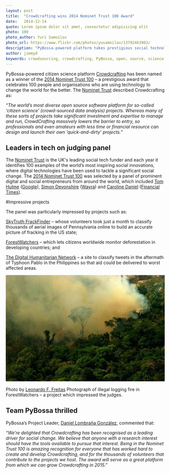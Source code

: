 ```yaml
---
layout: post
title:  "Crowdcrafting wins 2014 Nominet Trust 100 Award"
date:   2014-12-14 
quote: Lorem ipsum dolor sit amet, consectetur adipisicing elit
photo: 100
photo_author: Yuri Samoilov
photo_url: https://www.flickr.com/photos/yusamoilov/13792463963/
description: "PyBossa-powered platform takes prestigious social technology award"
author: jimmyd
keywords: crowdsourcing, crowdcrafting, PyBossa, open, source, science, citizen, opensource, Madrid, Webmaker, community, Manager 
---
```


PyBossa-powered citizen science platform [Crowdcrafting](/crowdcrafting) has been named as a winner of the [2014 Nominet Trust 100](http://socialtech.org.uk/nominet-trust-100/) – a prestigious award that celebrates 100 people and organisations who are using technology to change the world for the better. The [Nominet Trust](http://www.nominettrust.org.uk/) described Crowdcrafting as: 

*“The world’s most diverse open source software platform for so-called ‘citizen science’ (crowd-sourced data analysis) projects. Whereas many of these sorts of projects take significant investment and expertise to manage and run, CrowdCrafting massively lowers the barrier to entry, so professionals and even amateurs with less time or financial resource can design and launch their own ‘quick-and-dirty’ projects.”*

## Leaders in tech on judging panel

The [Nominet Trust](http://www.nominettrust.org.uk/) is the UK's leading social tech funder and each year it identifies 100 examples of the world’s most inspiring social innovations, where digital technologies have been used to tackle a significant social change. The [2014 Nominet Trust 100](http://socialtech.org.uk/nominet-trust-100/) was selected by a panel of prominent digital and social entrepreneurs from around the world, which included [Tom Hulme](http://thulme.com/about/) ([Google](https://www.google.com/about/company/)), [Simon Devonshire](http://techcitynews.com/2014/07/03/simon-devonshire/) ([Wayra](http://wayra.co/)) and [Caroline Daniel](http://en.wikipedia.org/wiki/Caroline_Daniel) ([Financial Times](http://www.ft.com/home/uk)).

#Impressive projects

The panel was particularly impressed by projects such as:

[SkyTruth FrackFinder](/crowdcrafting) – whose volunteers took just a month to classify thousands of aerial images of Pennsylvania online to build an accurate picture of fracking in the US state;

[ForestWatchers](http://forestwatchers.net/index.html) – which lets citizens worldwide monitor deforestation in developing countries; and

[The Digital Humanitarian Network](/crowdcrafting) –  a site to classify tweets in the aftermath of Typhoon Pablo in the Philippines so that aid could be delivered to worst affected areas.

![alttext](/assets/img/blog/burning.jpg "Courtesy of Leonardo F. Freitas")
<p class="post-caption">Photo by <a href="http://forestwatchers.net/index.html">Leonardo F. Freitas</a> Photograph of illegal logging fire in ForestWatchers – a project which impressed the judges.</p>

## Team PyBossa thrilled

PyBossa’s Project Leader, [Daniel Lombraña González](http://daniellombrana.es/), commented that:

*“We’re delighted that Crowdcrafting has been recognised as a leading driver for social change. We believe that anyone with a research interest should have the tools available to pursue that interest. Being in the Nominet Trust 100 is amazing recognition for everyone that has worked hard to create and develop Crowdcrafting, and for the thousands of volunteers that contribute to the projects we host. The award will serve as a great platform from which we can grow Crowdcrafting in 2015.”*

